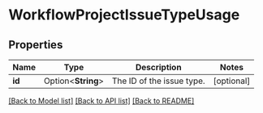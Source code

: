 # WorkflowProjectIssueTypeUsage

## Properties

Name | Type | Description | Notes
------------ | ------------- | ------------- | -------------
**id** | Option<**String**> | The ID of the issue type. | [optional]

[[Back to Model list]](../README.md#documentation-for-models) [[Back to API list]](../README.md#documentation-for-api-endpoints) [[Back to README]](../README.md)


